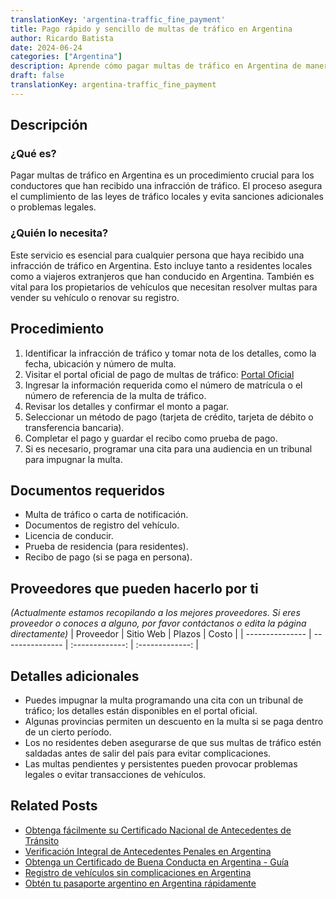 ```yaml
---
translationKey: 'argentina-traffic_fine_payment'
title: Pago rápido y sencillo de multas de tráfico en Argentina
author: Ricardo Batista
date: 2024-06-24
categories: ["Argentina"]
description: Aprende cómo pagar multas de tráfico en Argentina de manera eficiente. Obtén orientación paso a paso y lista de documentos necesarios.
draft: false
translationKey: argentina-traffic_fine_payment
---
```


## Descripción
### ¿Qué es?
Pagar multas de tráfico en Argentina es un procedimiento crucial para los conductores que han recibido una infracción de tráfico. El proceso asegura el cumplimiento de las leyes de tráfico locales y evita sanciones adicionales o problemas legales.

### ¿Quién lo necesita?
Este servicio es esencial para cualquier persona que haya recibido una infracción de tráfico en Argentina. Esto incluye tanto a residentes locales como a viajeros extranjeros que han conducido en Argentina. También es vital para los propietarios de vehículos que necesitan resolver multas para vender su vehículo o renovar su registro.

## Procedimiento

1. Identificar la infracción de tráfico y tomar nota de los detalles, como la fecha, ubicación y número de multa.
2. Visitar el portal oficial de pago de multas de tráfico: [Portal Oficial](https://www.buenosaires.gob.ar/tramites/pago-de-infracciones)
3. Ingresar la información requerida como el número de matrícula o el número de referencia de la multa de tráfico.
4. Revisar los detalles y confirmar el monto a pagar.
5. Seleccionar un método de pago (tarjeta de crédito, tarjeta de débito o transferencia bancaria).
6. Completar el pago y guardar el recibo como prueba de pago.
7. Si es necesario, programar una cita para una audiencia en un tribunal para impugnar la multa.

## Documentos requeridos

- Multa de tráfico o carta de notificación.
- Documentos de registro del vehículo.
- Licencia de conducir.
- Prueba de residencia (para residentes).
- Recibo de pago (si se paga en persona).

## Proveedores que pueden hacerlo por ti
_(Actualmente estamos recopilando a los mejores proveedores. Si eres proveedor o conoces a alguno, por favor contáctanos o edita la página directamente)_
| Proveedor        |     Sitio Web    |     Plazos    |       Costo     |
| --------------- | --------------- |  :-------------: | :-------------: |

## Detalles adicionales

- Puedes impugnar la multa programando una cita con un tribunal de tráfico; los detalles están disponibles en el portal oficial.
- Algunas provincias permiten un descuento en la multa si se paga dentro de un cierto período.
- Los no residentes deben asegurarse de que sus multas de tráfico estén saldadas antes de salir del país para evitar complicaciones.
- Las multas pendientes y persistentes pueden provocar problemas legales o evitar transacciones de vehículos.
## Related Posts

- [Obtenga fácilmente su Certificado Nacional de Antecedentes de Tránsito](https://tramitit.com/spanish/guides/argentina/certificado_cenat/)
- [Verificación Integral de Antecedentes Penales en Argentina](https://tramitit.com/spanish/guides/argentina/certificado_de_antecedentes_penales/)
- [Obtenga un Certificado de Buena Conducta en Argentina - Guía](https://tramitit.com/spanish/guides/argentina/certificado_de_buena_conducta/)
- [Registro de vehículos sin complicaciones en Argentina](https://tramitit.com/spanish/guides/argentina/registro_automotor/)
- [Obtén tu pasaporte argentino en Argentina rápidamente](https://tramitit.com/spanish/guides/argentina/pasaporte_argentino/)